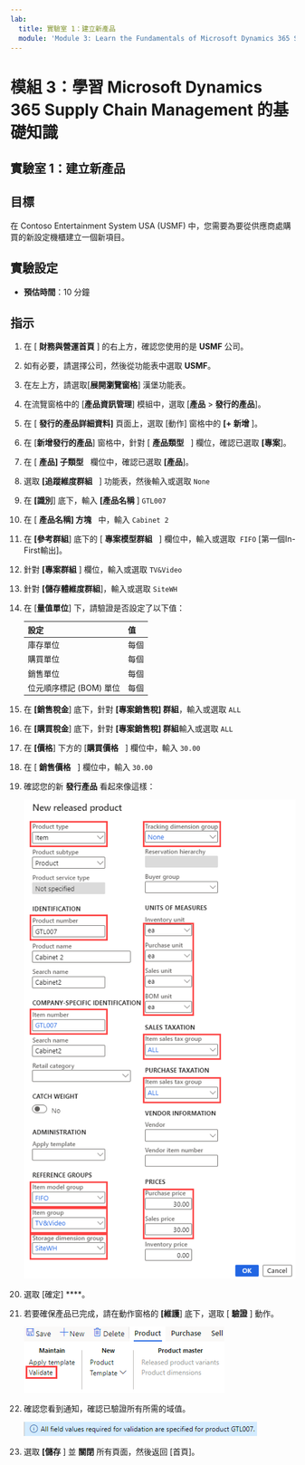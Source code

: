 ```yaml
---
lab:
  title: 實驗室 1：建立新產品
  module: 'Module 3: Learn the Fundamentals of Microsoft Dynamics 365 Supply Chain Management'
---
```


# 模組 3：學習 Microsoft Dynamics 365 Supply Chain Management 的基礎知識

## 實驗室 1：建立新產品

## 目標

在 Contoso Entertainment System USA (USMF) 中，您需要為要從供應商處購買的新設定機櫃建立一個新項目。 

## 實驗設定

   - **預估時間**：10 分鐘

## 指示

1.  在 [ **財務與營運首頁** ] 的右上方，確認您使用的是 **USMF** 公司。 

1.  如有必要，請選擇公司，然後從功能表中選取 **USMF**。

1.  在左上方，請選取[**展開瀏覽窗格**] 漢堡功能表。 

1.  在流覽窗格中的 [**產品資訊管理**] 模組中，選取 [**產品**  >  **發行的產品**]。 

1.  在 [ **發行的產品詳細資料]** 頁面上，選取 [動作] 窗格中的 **[+ 新增** ]。 

1.  在 [**新增發行的產品**] 窗格中，針對 [ **產品類型**   ] 欄位，確認已選取 **[專案**]。 

1.  在 [ **產品] 子類型**   欄位中，確認已選取 **[產品**]。 

1.  選取 **[追蹤維度群組**   ] 功能表，然後輸入或選取 `None` 

1.  在 **[識別**] 底下，輸入 **[產品名稱** ] `GTL007`

1.  在 [ **產品名稱] 方塊**   中，輸入 `Cabinet 2`

1.  在 **[參考群組**] 底下的 [ **專案模型群組**   ] 欄位中，輸入或選取  `FIFO` [第一個In-First輸出]。 

1.  針對 **[專案群組** ] 欄位，輸入或選取 `TV&Video` 

1.  針對 **[儲存體維度群組**]，輸入或選取 `SiteWH` 

1.  在 [**量值單位**] 下，請驗證是否設定了以下值： 

    | **設定**    | **值** |
    | :------------- | :-------- |
    | 庫存單位 | 每個   |
    | 購買單位  | 每個   |
    | 銷售單位     | 每個   |
    | 位元順序標記 (BOM) 單位       | 每個   |

1.  在 **[銷售稅金**] 底下，針對 **[專案銷售稅] 群組**，輸入或選取 `ALL` 

1.  在 **[購買稅金**] 底下，針對 **[專案銷售稅] 群組**輸入或選取 `ALL` 

1.  在 **[價格**] 下方的 [**購買價格**   ] 欄位中，輸入 `30.00`

1.  在 [ **銷售價格**   ] 欄位中，輸入 `30.00`

1.  確認您的新 **發行產品** 看起來像這樣： 

    ![畫面影像正在顯示已完成的新發行產品表格](./media/lp1-m2-new-release-product.png)

1.  選取 [確定] ****。 

1.  若要確保產品已完成，請在動作窗格的 **[維護**] 底下，選取 [ **驗證** ] 動作。 

    ![畫面影像正在顯示功能區列的醒目提示驗證](./media/lp1-m2-validate-ribbon-bar.png)

1.  確認您看到通知，確認已驗證所有所需的域值。 

    ![已驗證所有必要欄位的資訊通知畫面影像](./media/lp1-m2-confirmation-of-validation.png)

1.  選取 **[儲存** ] 並 **關閉** 所有頁面，然後返回 [首頁]。 

